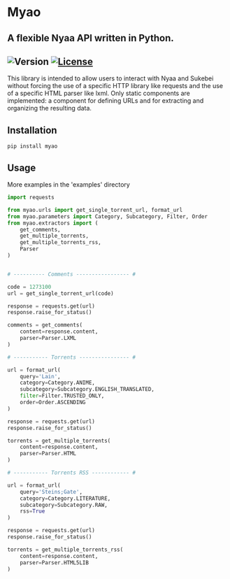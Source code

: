 # Myao
## A flexible Nyaa API written in Python.
![Version](https://img.shields.io/badge/version-0.0.1-blue)
[![License](https://img.shields.io/badge/License-MIT-blue.svg)](https://en.wikipedia.org/wiki/MIT_License)
---
This library is intended to allow users to interact with Nyaa and Sukebei 
without forcing the use of a specific HTTP library like requests and the 
use of a specific HTML parser like lxml. Only static components are 
implemented: a component for defining URLs and for extracting and organizing 
the resulting data.

## Installation
```shell
pip install myao
```

## Usage
More examples in the 'examples' directory
```python
import requests

from myao.urls import get_single_torrent_url, format_url
from myao.parameters import Category, Subcategory, Filter, Order
from myao.extractors import (
    get_comments,
    get_multiple_torrents,
    get_multiple_torrents_rss,
    Parser
)


# ---------- Comments ----------------- #

code = 1273100
url = get_single_torrent_url(code)

response = requests.get(url)
response.raise_for_status()

comments = get_comments(
    content=response.content, 
    parser=Parser.LXML
)

# ----------- Torrents ---------------- #

url = format_url(
    query='Lain',
    category=Category.ANIME,
    subcategory=Subcategory.ENGLISH_TRANSLATED,
    filter=Filter.TRUSTED_ONLY,
    order=Order.ASCENDING
)

response = requests.get(url)
response.raise_for_status()

torrents = get_multiple_torrents(
    content=response.content, 
    parser=Parser.HTML
)

# ----------- Torrents RSS ------------ #

url = format_url(
    query='Steins;Gate',
    category=Category.LITERATURE,
    subcategory=Subcategory.RAW,
    rss=True
)

response = requests.get(url)
response.raise_for_status()

torrents = get_multiple_torrents_rss(
    content=response.content,
    parser=Parser.HTML5LIB
)
```
